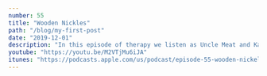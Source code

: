 ```yaml
---
number: 55
title: "Wooden Nickles"
path: "/blog/my-first-post"
date: "2019-12-01"
description: "In this episode of therapy we listen as Uncle Meat and Kaos Kris settle some internal issues. Big Red calls in to give us the sports report and words of wisdom. Listen how wrong we are at predicting sporting event results."
youtube: "https://youtu.be/M2VTjMu6iJA"
itunes: "https://podcasts.apple.com/us/podcast/episode-55-wooden-nickels/id1471187072?i=1000458348868"
---
```

